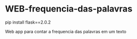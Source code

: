 # WEB-frequencia-das-palavras
pip install flask==2.0.2

Web app para contar a frequencia das palavras em um texto
